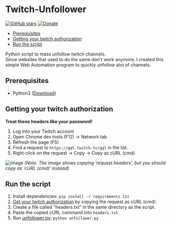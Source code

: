 # Twitch-Unfollower
[![GitHub stars](https://img.shields.io/github/stars/TobiasPankner/Twitch-Unfollower.svg?style=social&label=Star)](https://GitHub.com/TobiasPankner/Twitch-Unfollower/stargazers/)
[![Donate](https://img.shields.io/badge/Donate-PayPal-green.svg)](https://www.paypal.com/cgi-bin/webscr?cmd=_s-xclick&hosted_button_id=3TU2XDBK2JFU4&source=url)

- [Prerequisites](#prerequisites)
- [Getting your twitch authorization](#getting-your-twitch-authorization)
- [Run the script](#run-the-script)

Python script to mass unfollow twitch channels.  
Since websites that used to do the same don't work anymore, I created this simple Web Automation program to quickly unfollow alot of channels.


## Prerequisites  
  
 - Python3 ([Download](https://www.python.org/downloads/)) 

## Getting your twitch authorization
**Treat these headers like your password!**

1. Log into your Twitch account
2. Open Chrome dev tools (F12) -> Network tab
3. Refresh the page (F5)
4. Find a request to `https://gql.twitch.tv/gql` in the list.
5. Right-click on the request -> Copy -> Copy as cURL (cmd)

![image](demoo.png)
*(Note: The image shows copying 'request headers', but you should copy as 'cURL (cmd)' instead)*

## Run the script

 1. Install dependencies:   ```pip install -r requirements.txt```
 2.  [Get your twitch authorization](#getting-your-twitch-authorization) by copying the request as cURL (cmd).
 3. Create a file called "headers.txt" in the same directory as the script.
 4. Paste the copied cURL command into `headers.txt`.
 5. Run [unfollower.py](unfollower.py): `python unfollower.py`
